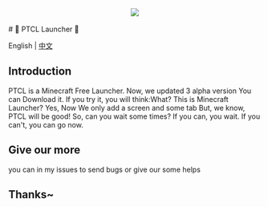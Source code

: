 <div align=center>
    <img src="./ptcl.png">
    <br /><br />
</div>
# 💎 PTCL Launcher 💎

English | [中文](README-cn.md)

## Introduction
PTCL is a Minecraft Free Launcher.
Now, we updated 3 alpha version
You can Download it. If you try it, you will think:What? This is Minecraft Launcher?
Yes, Now We only add a screen and some tab
But, we know, PTCL will be good!
So, can you wait some times?
If you can, you wait.
If you can't, you can go now.

## Give our more
you can in my issues to send bugs or give our some helps

## Thanks~
